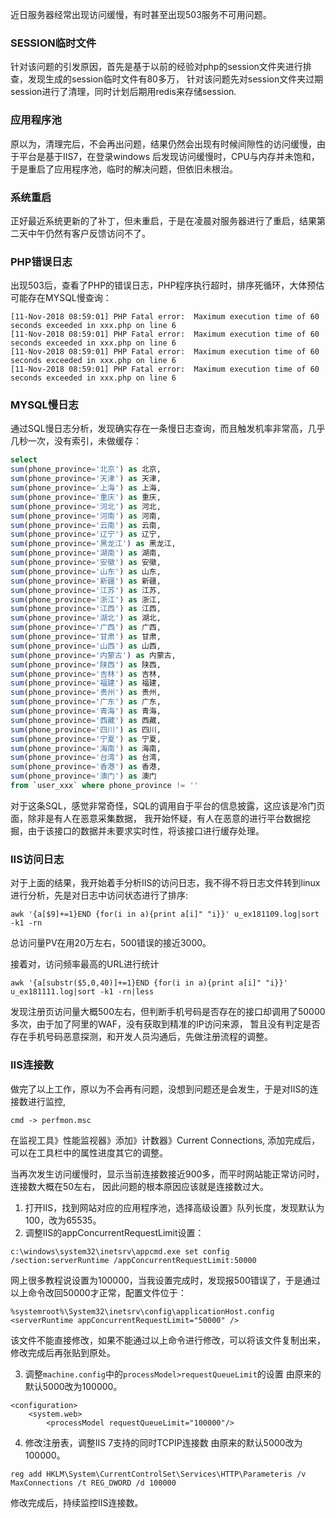 近日服务器经常出现访问缓慢，有时甚至出现503服务不可用问题。

### SESSION临时文件
针对该问题的引发原因，首先是基于以前的经验对php的session文件夹进行排查，发现生成的session临时文件有80多万，
针对该问题先对session文件夹过期session进行了清理，同时计划后期用redis来存储session.

### 应用程序池
原以为，清理完后，不会再出问题，结果仍然会出现有时候间隙性的访问缓慢，由于平台是基于IIS7，在登录windows
后发现访问缓慢时，CPU与内存并未饱和，于是重启了应用程序池，临时的解决问题，但依旧未根治。

### 系统重启
正好最近系统更新的了补丁，但未重启，于是在凌晨对服务器进行了重启，结果第二天中午仍然有客户反馈访问不了。

### PHP错误日志
出现503后，查看了PHP的错误日志，PHP程序执行超时，排序死循环，大体预估可能存在MYSQL慢查询：
```
[11-Nov-2018 08:59:01] PHP Fatal error:  Maximum execution time of 60 seconds exceeded in xxx.php on line 6
[11-Nov-2018 08:59:01] PHP Fatal error:  Maximum execution time of 60 seconds exceeded in xxx.php on line 6
[11-Nov-2018 08:59:01] PHP Fatal error:  Maximum execution time of 60 seconds exceeded in xxx.php on line 6
[11-Nov-2018 08:59:01] PHP Fatal error:  Maximum execution time of 60 seconds exceeded in xxx.php on line 6
```
### MYSQL慢日志
通过SQL慢日志分析，发现确实存在一条慢日志查询，而且触发机率非常高，几乎几秒一次，没有索引，未做缓存：
```sql
select
sum(phone_province='北京') as 北京,
sum(phone_province='天津') as 天津,
sum(phone_province='上海') as 上海,
sum(phone_province='重庆') as 重庆,
sum(phone_province='河北') as 河北,
sum(phone_province='河南') as 河南,
sum(phone_province='云南') as 云南,
sum(phone_province='辽宁') as 辽宁,
sum(phone_province='黑龙江') as 黑龙江,
sum(phone_province='湖南') as 湖南,
sum(phone_province='安徽') as 安徽,
sum(phone_province='山东') as 山东,
sum(phone_province='新疆') as 新疆,
sum(phone_province='江苏') as 江苏,
sum(phone_province='浙江') as 浙江,
sum(phone_province='江西') as 江西,
sum(phone_province='湖北') as 湖北,
sum(phone_province='广西') as 广西,
sum(phone_province='甘肃') as 甘肃,
sum(phone_province='山西') as 山西,
sum(phone_province='内蒙古') as 内蒙古,
sum(phone_province='陕西') as 陕西,
sum(phone_province='吉林') as 吉林,
sum(phone_province='福建') as 福建,
sum(phone_province='贵州') as 贵州,
sum(phone_province='广东') as 广东,
sum(phone_province='青海') as 青海,
sum(phone_province='西藏') as 西藏,
sum(phone_province='四川') as 四川,
sum(phone_province='宁夏') as 宁夏,
sum(phone_province='海南') as 海南,
sum(phone_province='台湾') as 台湾,
sum(phone_province='香港') as 香港,
sum(phone_province='澳门') as 澳门
from `user_xxx` where phone_province != ''
```
对于这条SQL，感觉非常奇怪，SQL的调用自于平台的信息披露，这应该是冷门页面，除非是有人在恶意采集数据，
我开始怀疑，有人在恶意的进行平台数据挖掘，由于该接口的数据并未要求实时性，将该接口进行缓存处理。

### IIS访问日志
对于上面的结果，我开始着手分析IIS的访问日志，我不得不将日志文件转到linux进行分析，先是对日志中访问状态进行了排序:
```
awk '{a[$9]+=1}END {for(i in a){print a[i]" "i}}' u_ex181109.log|sort -k1 -rn
```
总访问量PV在用20万左右，500错误的接近3000。

接着对，访问频率最高的URL进行统计
```
awk '{a[substr($5,0,40)]+=1}END {for(i in a){print a[i]" "i}}' u_ex181111.log|sort -k1 -rn|less
```
发现注册页访问量大概500左右，但判断手机号码是否存在的接口却调用了50000多次，由于加了阿里的WAF，没有获取到精准的IP访问来源，
暂且没有判定是否存在手机号码恶意探测，和开发人员沟通后，先做注册流程的调整。

### IIS连接数
做完了以上工作，原以为不会再有问题，没想到问题还是会发生，于是对IIS的连接数进行监控,
```
cmd -> perfmon.msc
```
在监视工具》性能监视器》添加》计数器》Current Connections,
添加完成后，可以在工具栏中的属性进度其它的调整。  

当再次发生访问缓慢时，显示当前连接数接近900多，而平时网站能正常访问时，连接数大概在50左右，
因此问题的根本原因应该就是连接数过大。

1. 打开IIS，找到网站对应的应用程序池，选择高级设置》队列长度，发现默认为100，改为65535。
2. 调整IIS的appConcurrentRequestLimit设置：
```
c:\windows\system32\inetsrv\appcmd.exe set config /section:serverRuntime /appConcurrentRequestLimit:50000
```
网上很多教程说设置为100000，当我设置完成时，发现报500错误了，于是通过以上命令改回50000才正常，配置文件位于：
```
%systemroot%\System32\inetsrv\config\applicationHost.config
<serverRuntime appConcurrentRequestLimit="50000" />
```
该文件不能直接修改，如果不能通过以上命令进行修改，可以将该文件复制出来，修改完成后再张贴到原处。


3. 调整`machine.config`中的`processModel>requestQueueLimit`的设置
由原来的默认5000改为100000。
```
<configuration>
    <system.web>
        <processModel requestQueueLimit="100000"/>
```

4. 修改注册表，调整IIS 7支持的同时TCPIP连接数
由原来的默认5000改为100000。
```
reg add HKLM\System\CurrentControlSet\Services\HTTP\Parameteris /v MaxConnections /t REG_DWORD /d 100000 
```

修改完成后，持续监控IIS连接数。
